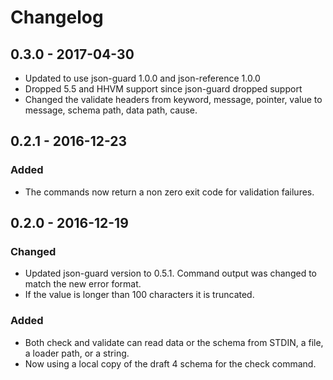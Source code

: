 # Changelog

## 0.3.0 - 2017-04-30

- Updated to use json-guard 1.0.0 and json-reference 1.0.0
- Dropped 5.5 and HHVM support since json-guard dropped support
- Changed the validate headers from keyword, message, pointer, value to message, schema path, data path, cause.

## 0.2.1 - 2016-12-23

### Added

- The commands now return a non zero exit code for validation failures.

## 0.2.0 - 2016-12-19

### Changed

- Updated json-guard version to 0.5.1.  Command output was changed to match the new error format.
- If the value is longer than 100 characters it is truncated.

### Added
- Both check and validate can read data or the schema from STDIN, a file, a loader path, or a string.
- Now using a local copy of the draft 4 schema for the check command.
